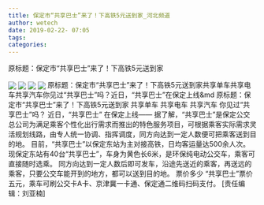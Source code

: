 ```yaml
---
title: 保定市“共享巴士”来了！下高铁5元送到家_河北频道
author: wetech
date: 2019-02-22- 07:05
tags: 
categories: 
---
```

原标题：保定市“共享巴士”来了！下高铁5元送到家
<!-- more -->
                
<img align="center" border="0" src="http://p3.ifengimg.com/fck/2019_08/4722891f7754b9a_w800_h440.jpg" />
                
<img align="center" border="0" src="http://p3.ifengimg.com/fck/2019_08/c493fd36a10f640_w688_h513.jpg" />
            
<img align="center" border="0" src="http://p3.ifengimg.com/fck/2019_08/961031839a548f4_w690_h792.jpg" />
<img align="center" border="0" src="http://p2.ifengimg.com/a/2016/0810/204c433878d5cf9size1_w16_h16.png" />
原标题：保定市“共享巴士”来了！下高铁5元送到家共享单车共享电车共享汽车你见过“共享巴士”吗？近日，“共享巴士”在保定上线&md
原标题：保定市“共享巴士”来了！下高铁5元送到家
共享单车
共享电车
共享汽车
你见过“共享巴士”吗？
近日，“共享巴士”
在保定上线——
据了解，“共享巴士”是保定公交总公司为满足乘客个性化出行需求而推出的特色服务项目，可根据乘客实际需求灵活规划线路，由专人统一协调、指挥调度，同方向达到一定人数便可把乘客送到目的地。
目前，“共享巴士”以保定东站为主对接高铁，日均客运量达500余人次。现保定东站有40台“共享巴士”，车身为黄色长6米，是环保纯电动公交车，乘客可直接随时选乘。
同方向达到一定人数后即可发车，沿途先送近的乘客，再送远的乘客，只要公交车能开到的地方，都可以送到目的地。
票价多少
“共享巴士”票价五元，乘车可刷公交卡A卡、京津冀一卡通、保定通二维码扫码支付。
[责任编辑：刘亚楠]
            
